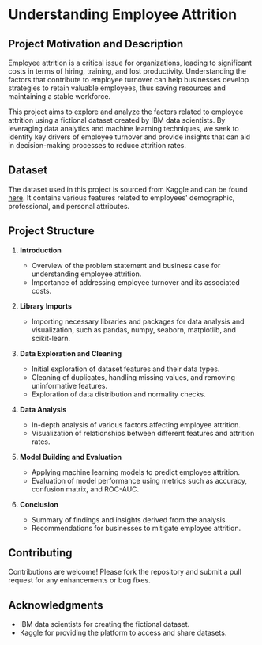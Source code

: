 # Understanding Employee Attrition

## Project Motivation and Description

Employee attrition is a critical issue for organizations, leading to significant costs in terms of hiring, training, and lost productivity. Understanding the factors that contribute to employee turnover can help businesses develop strategies to retain valuable employees, thus saving resources and maintaining a stable workforce.

This project aims to explore and analyze the factors related to employee attrition using a fictional dataset created by IBM data scientists. By leveraging data analytics and machine learning techniques, we seek to identify key drivers of employee turnover and provide insights that can aid in decision-making processes to reduce attrition rates.

## Dataset

The dataset used in this project is sourced from Kaggle and can be found [here](https://www.kaggle.com/datasets/pavansubhasht/ibm-hr-analytics-attrition-dataset/data). It contains various features related to employees' demographic, professional, and personal attributes.

## Project Structure

1. **Introduction**
    - Overview of the problem statement and business case for understanding employee attrition.
    - Importance of addressing employee turnover and its associated costs.

2. **Library Imports**
    - Importing necessary libraries and packages for data analysis and visualization, such as pandas, numpy, seaborn, matplotlib, and scikit-learn.

3. **Data Exploration and Cleaning**
    - Initial exploration of dataset features and their data types.
    - Cleaning of duplicates, handling missing values, and removing uninformative features.
    - Exploration of data distribution and normality checks.

4. **Data Analysis**
    - In-depth analysis of various factors affecting employee attrition.
    - Visualization of relationships between different features and attrition rates.

5. **Model Building and Evaluation**
    - Applying machine learning models to predict employee attrition.
    - Evaluation of model performance using metrics such as accuracy, confusion matrix, and ROC-AUC.

6. **Conclusion**
    - Summary of findings and insights derived from the analysis.
    - Recommendations for businesses to mitigate employee attrition.


## Contributing

Contributions are welcome! Please fork the repository and submit a pull request for any enhancements or bug fixes.


## Acknowledgments

- IBM data scientists for creating the fictional dataset.
- Kaggle for providing the platform to access and share datasets.

